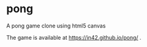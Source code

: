 # pong
A pong game clone using html5 canvas

The game is available at https://in42.github.io/pong/ .
